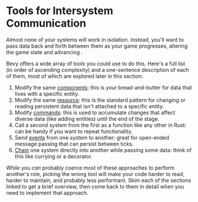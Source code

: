 # Tools for Intersystem Communication

Almost none of your systems will work in isolation. Instead, you'll want to pass data back and forth between them as your game progresses, altering the game state and advancing .

Bevy offers a wide array of tools you could use to do this. Here's a full list (in order of ascending complexity) and a one-sentence description of each of them, most of which are explored later in this section:

1. Modify the same [components](../components.md): this is your bread-and-butter for data that lives with a specific entity.
2. Modify the same [resource](resources.md): this is the standard pattern for changing or reading persistent data that isn't attached to a specific entity.
3. Modify [commands](commands.md): this is used to accumulate changes that affect diverse data (like adding entities) until the end of the stage.
4. Call a second system from the first as a function like any other in Rust: can be handy if you want to repeat functionality.
5. Send [events](events.md) from one system to another: great for open-ended message passing that can persist between ticks.
6. [Chain](chaining.md) one system directly into another while passing some data: think of this like currying or a decorator.

While you *can* probably coerce most of these approaches to perform another's role, picking the wrong tool will make your code harder to read, harder to maintain, and probably less performant. Skim each of the sections linked to get a brief overview, then come back to them in detail when you need to implement that approach.
